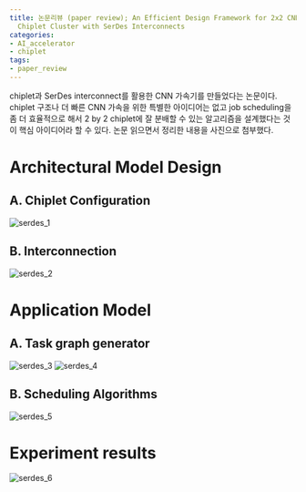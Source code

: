 ```yaml
---
title: 논문리뷰 (paper review); An Efficient Design Framework for 2x2 CNN Accelerator
  Chiplet Cluster with SerDes Interconnects
categories:
- AI_accelerator
- chiplet
tags:
- paper_review
---
```


chiplet과 SerDes interconnect를 활용한 CNN 가속기를 만들었다는 논문이다. chiplet 구조나 더 빠른 CNN 가속을 위한 특별한 아이디어는 없고 job scheduling을 좀 더 효율적으로 해서 2 by 2 chiplet에 잘 분배할 수 있는 알고리즘을 설계했다는 것이 핵심 아이디어라 할 수 있다. 
논문 읽으면서 정리한 내용을 사진으로 첨부했다. 
# Architectural Model Design
## A. Chiplet Configuration
![serdes_1](https://github.com/dhkwon03/dhkwon03.github.io/assets/83265598/f67184fd-28c6-4e8e-a8be-b95e5bda0915)
## B. Interconnection
![serdes_2](https://github.com/dhkwon03/dhkwon03.github.io/assets/83265598/768bd3d4-33df-41d3-a45e-e875b1acba6a)
# Application Model
## A. Task graph generator
![serdes_3](https://github.com/dhkwon03/dhkwon03.github.io/assets/83265598/7a3bf89d-1e24-49b5-9617-7c1f73c17b5c)
![serdes_4](https://github.com/dhkwon03/dhkwon03.github.io/assets/83265598/ef8c8f78-d3d2-4656-8a59-ac143c2d2673)
## B. Scheduling Algorithms
![serdes_5](https://github.com/dhkwon03/dhkwon03.github.io/assets/83265598/78609cb6-2b51-4dc3-9a9f-4b45333dbba1)
# Experiment results
![serdes_6](https://github.com/dhkwon03/dhkwon03.github.io/assets/83265598/dfc33419-66c4-4eb2-9aec-6c0042f1f30d)
